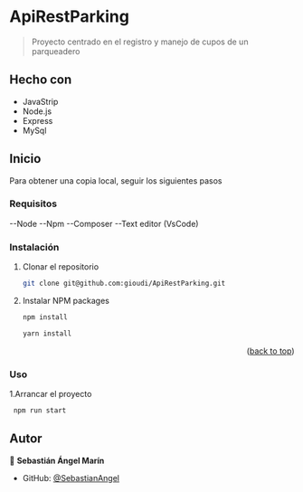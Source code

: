 <a name="readme-top"></a>

# ApiRestParking

> Proyecto centrado en el registro y manejo de cupos de un parqueadero

## Hecho con

- JavaStrip
- Node.js
- Express
- MySql


## Inicio

Para obtener una copia local, seguir los siguientes pasos

### Requisitos

--Node 
--Npm 
--Composer 
--Text editor (VsCode)

### Instalación

1. Clonar el repositorio
   ```sh
   git clone git@github.com:gioudi/ApiRestParking.git
   ```
2. Instalar NPM packages
   ```sh
   npm install
   ```
   ```sh
   yarn install
   ```

<p align="right">(<a href="#readme-top">back to top</a>)</p>

### Uso

1.Arrancar el proyecto

```sh
 npm run start
```

## Autor

👤 **Sebastián Ángel Marín**

- GitHub: [@SebastianAngel]((https://github.com/SebastianAngel))

